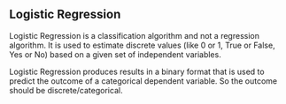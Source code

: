 ## Logistic Regression

Logistic Regression is a classification algorithm and not a regression algorithm. It is used to estimate discrete values (like 0 or 1, True or False, Yes or No) based on a given set of independent variables.

Logistic Regression produces results in a binary format that is used to predict the outcome of a categorical dependent variable. So the outcome should be discrete/categorical.

